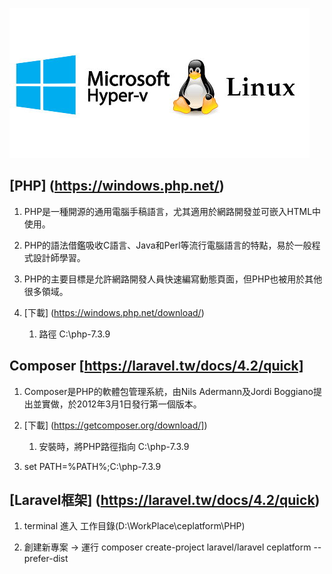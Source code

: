 
![](https://github.com/wdwd2233/Notes/blob/master/Linux/img/hyper-v.jpg?raw=true)


## [PHP] (https://windows.php.net/)

1. PHP是一種開源的通用電腦手稿語言，尤其適用於網路開發並可嵌入HTML中使用。
2. PHP的語法借鑑吸收C語言、Java和Perl等流行電腦語言的特點，易於一般程式設計師學習。
3. PHP的主要目標是允許網路開發人員快速編寫動態頁面，但PHP也被用於其他很多領域。

4. [下載] (https://windows.php.net/download/)

	1. 路徑 C:\php-7.3.9
		
## Composer [https://laravel.tw/docs/4.2/quick]

1. Composer是PHP的軟體包管理系統，由Nils Adermann及Jordi Boggiano提出並實做，於2012年3月1日發行第一個版本。

2. [下載] (https://getcomposer.org/download/])

	1. 安裝時，將PHP路徑指向 C:\php-7.3.9

3. set PATH=%PATH%;C:\php-7.3.9

## [Laravel框架] (https://laravel.tw/docs/4.2/quick)

1. terminal 進入 工作目錄(D:\WorkPlace\ceplatform\PHP) 

2. 創建新專案 → 運行 composer create-project laravel/laravel ceplatform --prefer-dist 